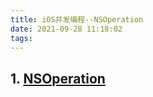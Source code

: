 ```yaml
---
title: iOS并发编程--NSOperation
date: 2021-09-28 11:18:02
tags:
---
```


## 1. [NSOperation](https://developer.apple.com/documentation/foundation/nsoperation)